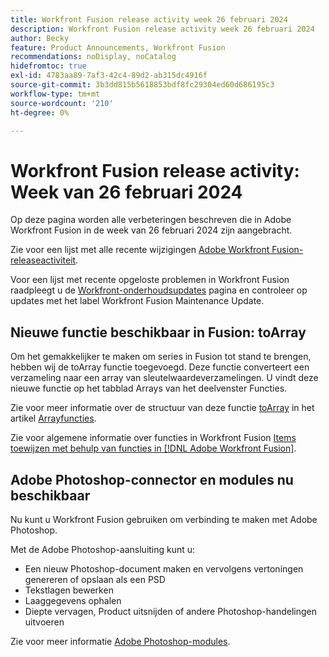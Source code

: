 ```yaml
---
title: Workfront Fusion release activity week 26 februari 2024
description: Workfront Fusion release activity week 26 februari 2024
author: Becky
feature: Product Announcements, Workfront Fusion
recommendations: noDisplay, noCatalog
hidefromtoc: true
exl-id: 4783aa89-7af3-42c4-89d2-ab315dc4916f
source-git-commit: 3b3dd815b5618853bdf8fc29304ed60d686195c3
workflow-type: tm+mt
source-wordcount: '210'
ht-degree: 0%

---
```


# Workfront Fusion release activity: Week van 26 februari 2024

Op deze pagina worden alle verbeteringen beschreven die in Adobe Workfront Fusion in de week van 26 februari 2024 zijn aangebracht.

Zie voor een lijst met alle recente wijzigingen [Adobe Workfront Fusion-releaseactiviteit](../../../product-announcements/product-releases/fusion-release-activity/fusion-release-activity.md).

Voor een lijst met recente opgeloste problemen in Workfront Fusion raadpleegt u de [Workfront-onderhoudsupdates](https://experienceleague.adobe.com/docs/workfront-known-issues/releases/current-updates.html) pagina en controleer op updates met het label Workfront Fusion Maintenance Update.

## Nieuwe functie beschikbaar in Fusion: toArray

Om het gemakkelijker te maken om series in Fusion tot stand te brengen, hebben wij de toArray functie toegevoegd. Deze functie converteert een verzameling naar een array van sleutelwaardeverzamelingen. U vindt deze nieuwe functie op het tabblad Arrays van het deelvenster Functies.

Zie voor meer informatie over de structuur van deze functie [toArray](/help/quicksilver/workfront-fusion/functions/array-functions.md#toarray) in het artikel [Arrayfuncties](/help/quicksilver/workfront-fusion/functions/array-functions.md).

Zie voor algemene informatie over functies in Workfront Fusion [Items toewijzen met behulp van functies in [!DNL Adobe Workfront Fusion]](/help/quicksilver/workfront-fusion/functions/map-using-functions.md).

## Adobe Photoshop-connector en modules nu beschikbaar

Nu kunt u Workfront Fusion gebruiken om verbinding te maken met Adobe Photoshop.

Met de Adobe Photoshop-aansluiting kunt u:

* Een nieuw Photoshop-document maken en vervolgens vertoningen genereren of opslaan als een PSD
* Tekstlagen bewerken
* Laaggegevens ophalen
* Diepte vervagen, Product uitsnijden of andere Photoshop-handelingen uitvoeren

Zie voor meer informatie [Adobe Photoshop-modules](/help/quicksilver/workfront-fusion/apps-and-their-modules/adobe-photoshop-modules.md).
